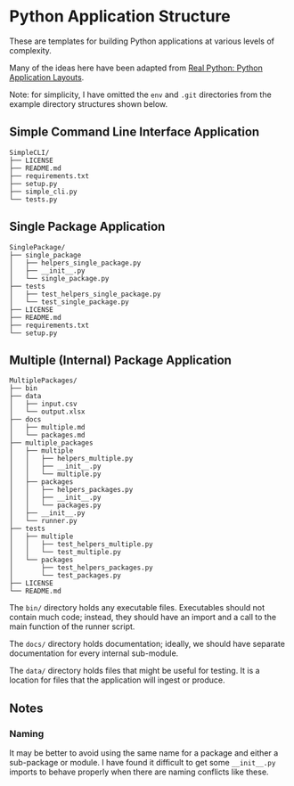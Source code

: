 # Python Application Structure

These are templates for building Python applications at various levels of complexity.

Many of the ideas here have been adapted from [Real Python: Python Application Layouts](https://realpython.com/python-application-layouts/).

Note: for simplicity, I have omitted the `env` and `.git` directories from the example directory structures shown below.

## Simple Command Line Interface Application

```
SimpleCLI/
├── LICENSE
├── README.md
├── requirements.txt
├── setup.py
├── simple_cli.py
└── tests.py
```

## Single Package Application

```
SinglePackage/
├── single_package
│   ├── helpers_single_package.py
│   ├── __init__.py
│   └── single_package.py
├── tests
│   ├── test_helpers_single_package.py
│   └── test_single_package.py
├── LICENSE
├── README.md
├── requirements.txt
└── setup.py
```

## Multiple (Internal) Package Application

```
MultiplePackages/
├── bin
├── data
│   ├── input.csv
│   └── output.xlsx
├── docs
│   ├── multiple.md
│   └── packages.md
├── multiple_packages
│   ├── multiple
│   │   ├── helpers_multiple.py
│   │   ├── __init__.py
│   │   └── multiple.py
│   ├── packages
│   │   ├── helpers_packages.py
│   │   ├── __init__.py
│   │   └── packages.py
│   ├── __init__.py
│   └── runner.py
├── tests
│   ├── multiple
│   │   ├── test_helpers_multiple.py
│   │   └── test_multiple.py
│   └── packages
│       ├── test_helpers_packages.py
│       └── test_packages.py
├── LICENSE
└── README.md
```

The `bin/` directory holds any executable files. Executables should not contain much code; instead, they should have an import and a call to the main function of the runner script.

The `docs/` directory holds documentation; ideally, we should have separate documentation for every internal sub-module.

The `data/` directory holds files that might be useful for testing. It is a location for files that the application will ingest or produce.

## Notes

### Naming

It may be better to avoid using the same name for a package and either a sub-package or module. I have found it difficult to get some `__init__.py` imports to behave properly when there are naming conflicts like these.
